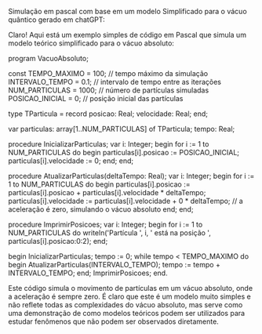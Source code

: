 Simulação em pascal com base em um modelo Simplificado para o vácuo quântico gerado em chatGPT:


Claro! Aqui está um exemplo simples de código em Pascal que simula um modelo teórico simplificado para o vácuo absoluto:

program VacuoAbsoluto;

const
  TEMPO_MAXIMO = 100; // tempo máximo da simulação
  INTERVALO_TEMPO = 0.1; // intervalo de tempo entre as iterações
  NUM_PARTICULAS = 1000; // número de partículas simuladas
  POSICAO_INICIAL = 0; // posição inicial das partículas

type
  TParticula = record
    posicao: Real;
    velocidade: Real;
  end;

var
  particulas: array[1..NUM_PARTICULAS] of TParticula;
  tempo: Real;

procedure InicializarParticulas;
var
  i: Integer;
begin
  for i := 1 to NUM_PARTICULAS do
  begin
    particulas[i].posicao := POSICAO_INICIAL;
    particulas[i].velocidade := 0;
  end;
end;

procedure AtualizarParticulas(deltaTempo: Real);
var
  i: Integer;
begin
  for i := 1 to NUM_PARTICULAS do
  begin
    particulas[i].posicao := particulas[i].posicao + particulas[i].velocidade * deltaTempo;
    particulas[i].velocidade := particulas[i].velocidade + 0 * deltaTempo; // a aceleração é zero, simulando o vácuo absoluto
  end;
end;

procedure ImprimirPosicoes;
var
  i: Integer;
begin
  for i := 1 to NUM_PARTICULAS do
    writeln('Partícula ', i, ' está na posição ', particulas[i].posicao:0:2);
end;

begin
  InicializarParticulas;
  tempo := 0;
  while tempo < TEMPO_MAXIMO do
  begin
    AtualizarParticulas(INTERVALO_TEMPO);
    tempo := tempo + INTERVALO_TEMPO;
  end;
  ImprimirPosicoes;
end.

Este código simula o movimento de partículas em um vácuo absoluto, onde a aceleração é sempre zero. É claro que este é um modelo muito simples e não reflete todas as complexidades do vácuo absoluto, mas serve como uma demonstração de como modelos teóricos podem ser utilizados para estudar fenômenos que não podem ser observados diretamente.



